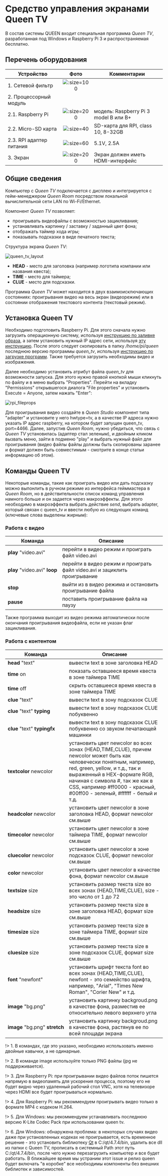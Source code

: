 # Средство управления экранами Queen TV

В состав системы QUEEN входит специальная программа _Queen TV_, разработанная под Windows и Raspberry Pi 3 и распространяемая бесплатно.  

## Перечень оборудования


| Устройство               |                         Фото                          | Комментарии                           |
|--------------------------|:-----------------------------------------------------:|---------------------------------------|
| 1. Сетевой фильтр        |  ![](../assets/photo/power-strip-2.jpg ':size=100')   |                                       |
| 2. Процессорный модуль   |                                                       |                                       |
| 2.1. Raspberry Pi        | ![](../assets/photo/raspberry_pi_3_1.jpg ':size=200') | модель: Raspberry Pi 3 model B или B+ |
| 2.2. Micro-SD карта      |     ![](../assets/photo/microsd-1.jpg ':size=40')     | SD-карта для RPI, class 10, 8-32GB    |
| 2.3. RPI адаптер питания |  ![](../assets/photo/ac_dc_adapter_1.jpg ':size=60')  | 5.1V, 2.5A                            |
| 3. Экран                 |       ![](../assets/photo/tv_1.jpg ':size=200')       | Экран должен иметь HDMI-интерфейс     |


## Общие сведения

Компьютер с _Queen TV_ подключается с дисплею и интегрируется с гейм-менеджером _Queen Room_ посредством локальной вычислительной сети LAN по Wi-Fi/Ethernet.

Компонент _Queen TV_ позволяет:  
- проигрывать видеофайлы с возможностью зацикливания;  
- устанавливать картинку / заставку / заданный цвет фона;  
- отображать таймер хода игры;  
- показывать подсказки в виде печатного текста;  


Структура экрана _Queen TV_:  

![queen_tv_layout](../assets/layout/queen_tv_layout_1.png)

- **HEAD** - место для заголовка (например логотипа компании или названия квеста);  
- **TIME** - место для таймера;  
- **CLUE** - место для подсказки.

Программа _Queen TV_ может находится в двух взаимоисключающих состояниях: проигрывания видео на весь экран (видеорежим) или в состоянии отображения текстового контента (текстовый режим).

## Установка Queen TV

Необходимо подготовить Raspberry Pi. Для этого сначала нужно загрузить операционную систему, используя [инструкцию по заливке образа](rpi_image_upload), а затем установить нужный IP адрес сети, используя [эту инструкцию](rpi_ip_setup). После этого следует скопировать в папку _/home/pi/queen_ последнюю версию программы _queen\_tv_, используя [инструкцию по загрузке программ](rpi_soft_install). Также требуется загрузить необходимы видео и изображения.

Далее необходимо установить атрибут файла _queen\_tv_ для возможности запуска. Для этого нужно правой кнопкой мыши кликнуть по файлу и в меню выбрать "Properties". Перейти на вкладку "Permissions" открывшегося диалога "File properties" и установить Execute = Anyone, затем нажать "Enter":  

![rpi_fileprops](../assets/screen/rpi_fileprops.jpg) 

Для проигрывания видео создайте в _Queen Studio_ компонент типа "adapter" и установите у него hwtype=tv, а в качестве IP адреса нужно указать IP адрес raspberry, на котором будет запущен queen\_tv, port=4466. Далее, запустив _Queen Room_, нужно убедиться, что связь с _Queen TV_ установилась (адаптер стал зеленым), и двойным кликом вызвать меню, зайти в подменю "play" и выбрать нужный файл для проигрывания (видео файлы файлы должны быть скопированы заранее и формат должен быть совместимым - смотрите в конце статьи информацию об этом).

## Команды Queen TV

Некоторые команды, такие как проиграть видео или дать подсказку можно выпонлить в ручном режиме из интерфейса гейммастера в _Queen Room_, но в действительности список команд управления намного больше и он задается через макроэффекты. Для этого необходимо в макроэффекта выбрать действие _send_, выбрать adapter, который связан с queen_tv и ввести любую из следующих команд (ключевые слова выделены жирным):

### Работа с видео
| Команда                                 | Описание                                                                  |
|-----------------------------------------|---------------------------------------------------------------------------|
| **play** "video.avi"                    | перейти в видео режим и проиграть файл video.avi                          |
| **play**&nbsp;"video.avi"&nbsp;**loop** | перейти в видео режим и проиграть файл video.avi и зациклить проигрывание |
| **stop**                                | выйти из в видео режима и остановить проигрывание файла                   |
| **pause**                               | поставить проигрывание файла на паузу                                     |  

Также программа выходит из видео режима автоматически после окончания проигрывания видеофайла, если не указан флаг зацикливания.  


### Работа с контентом
| Команда                                   | Описание                                                                                                                                                                                                                                                                                             |
|-------------------------------------------|------------------------------------------------------------------------------------------------------------------------------------------------------------------------------------------------------------------------------------------------------------------------------------------------------|
| **head** "text"                           | вывести text в зоне заголовка HEAD                                                                                                                                                                                                                                                                   |
| **time** on                               | показать оставшееся время квеста в зоне таймера TIME                                                                                                                                                                                                                                                 |
| **time** off                              | скрыть оставшееся время квеста в зоне таймера TIME                                                                                                                                                                                                                                                   |
| **clue** "text"                           | вывести text в зону подсказок CLUE                                                                                                                                                                                                                                                                   |
| **clue** "text" **typing**                | вывести text в зону подсказок CLUE побуквенно                                                                                                                                                                                                                                                        |
| **clue** "text" **typingfx**              | вывести text в зону подсказок CLUE побуквенно со звуком печатающей машинки                                                                                                                                                                                                                           |
| **textcolor** newcolor                    | установить цвет newcolor во всех зонах (HEAD,TIME,CLUE), причем newcolor может быть как человечески понятным, например, red, green, yellow, и т.д., так и выраженный в HEX-формате RGB, начиная с символа #, так же как в CSS, например #ff0000 - красный, #00ff00 - зеленый, #ffffff - белый и т.д. |
| **headcolor** newcolor                    | установить цвет newcolor в зоне заголовка HEAD, формат newcolor см.выше                                                                                                                                                                                                                              |
| **timecolor** newcolor                    | установить цвет newcolor в зоне таймера TIME, формат newcolor см.выше                                                                                                                                                                                                                                |
| **cluecolor** newcolor                    | установить цвет newcolor в зоне подсказок CLUE, формат newcolor см.выше                                                                                                                                                                                                                              |
| **color** newcolor                        | установить цвет newcolor в качестве фона, формат newcolor см.выше                                                                                                                                                                                                                                    |
| **textsize** size                         | установить размер текста size во всех зонах (HEAD,TIME,CLUE), size - это число от 1 до 72                                                                                                                                                                                                            |
| **headsize** size                         | установить размер текста size в зоне заголовка HEAD, формат size см.выше                                                                                                                                                                                                                             |
| **timesize** size                         | установить размер текста size в зоне таймера TIME, формат size см.выше                                                                                                                                                                                                                               |
| **cluesize** size                         | установить размер текста size в зоне подсказок CLUE, формат size см.выше                                                                                                                                                                                                                             |
| **font** "newfont"                        | установить шрифт текста font во всех зонах (HEAD,TIME,CLUE), newfont - это семейство шрифта, например, "Arial", "Times New Roman", "Corier New" и т.д.                                                                                                                                               |
| **image** "bg.png"                        | установить картинку backgroud.png в качестве фона, разместив ее относительно левого верхнего угла                                                                                                                                                                                                    |
| **image**&nbsp;"bg.png"&nbsp;**stretch**  | установить картинку backgroud.png в качестве фона, растянув ее по всей площади экрана                                                                                                                                                                                                                |

!> 1. В командах, где это указано, необходимо использовать именно двойные кавычки, а не одинарные.  

!> 2. В команде image используйте только PNG файлы (jpg не поддерживается).  

!> 3. Для Raspberry Pi: при проигрывании видео файлов поток пишется напрямую в видеопамять для ускорения процесса, поэтому его не будет видно через удаленный рабочий стол VNC, хотя на телевизоре через HDMI все будет проигрываться нормально.  

!> 4. Для Raspberry Pi: мы рекоммендуем проигрывать видео только в формате MP4 с кодеком H.264.  

!> 5. Для Windows: мы рекоммендуем устанавливать последнюю версию K-Lite Codec Pack при использовании queen tv.

!> 6. Для Windows: обнаружена проблема: в некоторых случаях видео даже при установленных кодеках не проигрывается, есть временное решение - это установить библиотеку [Qt](https://1drv.ms/u/s!Am_hkdn5bouSgp5ygnMihG-atZ9zvQ) в C:/qt/4.7.4/bin, удалить все dll из папки с Queen TV, прописать в системный Path этот путь C:/qt/4.7.4/bin, после чего нужно перезагрузить компьютер и все будет работать. В ближайшее время мы устраним этот issue и релиз queen будет включать "в коробке" все необходимы компоненты без внешних библиотек и зависимостей.  


